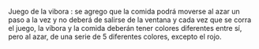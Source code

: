 Juego de la vibora : se agrego que la comida podrá moverse al azar un paso a la vez y no deberá de salirse de la ventana y cada vez que se corra el juego, la víbora y la comida deberán tener colores diferentes entre sí, pero al azar, de una serie de 5 diferentes colores, excepto el rojo.
